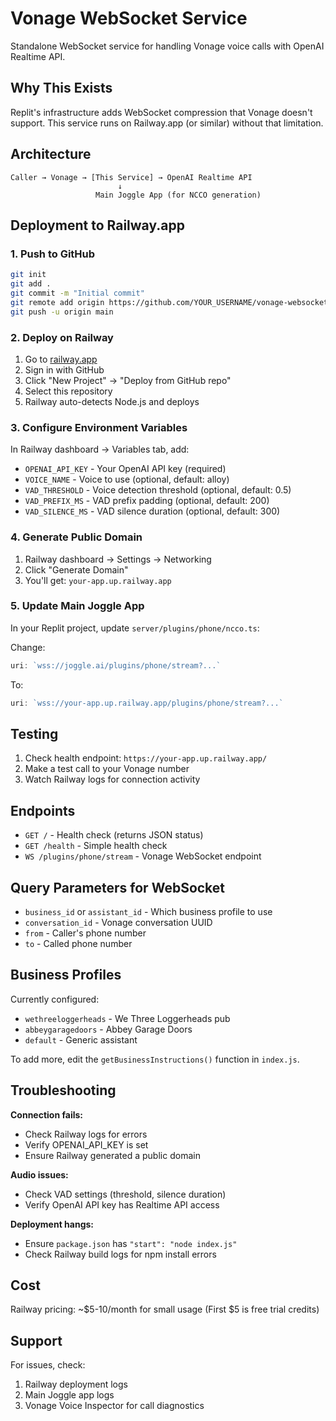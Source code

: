 # Vonage WebSocket Service

Standalone WebSocket service for handling Vonage voice calls with OpenAI Realtime API.

## Why This Exists

Replit's infrastructure adds WebSocket compression that Vonage doesn't support. This service runs on Railway.app (or similar) without that limitation.

## Architecture

```
Caller → Vonage → [This Service] → OpenAI Realtime API
                        ↓
                   Main Joggle App (for NCCO generation)
```

## Deployment to Railway.app

### 1. Push to GitHub

```bash
git init
git add .
git commit -m "Initial commit"
git remote add origin https://github.com/YOUR_USERNAME/vonage-websocket-service.git
git push -u origin main
```

### 2. Deploy on Railway

1. Go to [railway.app](https://railway.app)
2. Sign in with GitHub
3. Click "New Project" → "Deploy from GitHub repo"
4. Select this repository
5. Railway auto-detects Node.js and deploys

### 3. Configure Environment Variables

In Railway dashboard → Variables tab, add:

- `OPENAI_API_KEY` - Your OpenAI API key (required)
- `VOICE_NAME` - Voice to use (optional, default: alloy)
- `VAD_THRESHOLD` - Voice detection threshold (optional, default: 0.5)
- `VAD_PREFIX_MS` - VAD prefix padding (optional, default: 200)
- `VAD_SILENCE_MS` - VAD silence duration (optional, default: 300)

### 4. Generate Public Domain

1. Railway dashboard → Settings → Networking
2. Click "Generate Domain"
3. You'll get: `your-app.up.railway.app`

### 5. Update Main Joggle App

In your Replit project, update `server/plugins/phone/ncco.ts`:

Change:
```typescript
uri: `wss://joggle.ai/plugins/phone/stream?...`
```

To:
```typescript
uri: `wss://your-app.up.railway.app/plugins/phone/stream?...`
```

## Testing

1. Check health endpoint: `https://your-app.up.railway.app/`
2. Make a test call to your Vonage number
3. Watch Railway logs for connection activity

## Endpoints

- `GET /` - Health check (returns JSON status)
- `GET /health` - Simple health check
- `WS /plugins/phone/stream` - Vonage WebSocket endpoint

## Query Parameters for WebSocket

- `business_id` or `assistant_id` - Which business profile to use
- `conversation_id` - Vonage conversation UUID
- `from` - Caller's phone number
- `to` - Called phone number

## Business Profiles

Currently configured:
- `wethreeloggerheads` - We Three Loggerheads pub
- `abbeygaragedoors` - Abbey Garage Doors
- `default` - Generic assistant

To add more, edit the `getBusinessInstructions()` function in `index.js`.

## Troubleshooting

**Connection fails:**
- Check Railway logs for errors
- Verify OPENAI_API_KEY is set
- Ensure Railway generated a public domain

**Audio issues:**
- Check VAD settings (threshold, silence duration)
- Verify OpenAI API key has Realtime API access

**Deployment hangs:**
- Ensure `package.json` has `"start": "node index.js"`
- Check Railway build logs for npm install errors

## Cost

Railway pricing: ~$5-10/month for small usage
(First $5 is free trial credits)

## Support

For issues, check:
1. Railway deployment logs
2. Main Joggle app logs
3. Vonage Voice Inspector for call diagnostics
